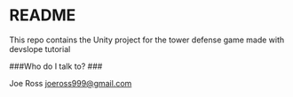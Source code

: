 # README #

This repo contains the Unity project for the tower defense game made with devslope tutorial

###Who do I talk to? ###

Joe Ross
joeross999@gmail.com